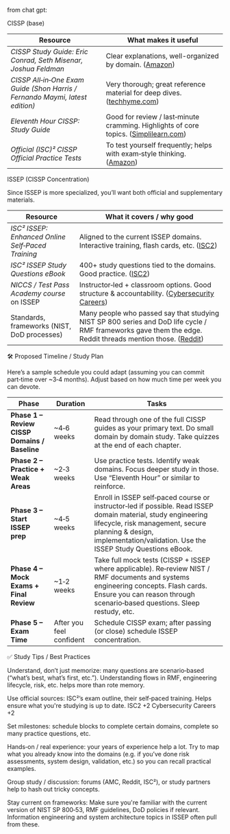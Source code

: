 from chat gpt:

CISSP (base)

| Resource                                                                     | What makes it useful                                                                      |
| ---------------------------------------------------------------------------- | ----------------------------------------------------------------------------------------- |
| *CISSP Study Guide: Eric Conrad, Seth Misenar, Joshua Feldman*               | Clear explanations, well-organized by domain. ([Amazon][1])                               |
| *CISSP All‑in‑One Exam Guide (Shon Harris / Fernando Maymi, latest edition)* | Very thorough; great reference material for deep dives. ([techhyme.com][2])               |
| *Eleventh Hour CISSP: Study Guide*                                           | Good for review / last‑minute cramming. Highlights of core topics. ([Simplilearn.com][3]) |
| *Official (ISC)² CISSP Official Practice Tests*                              | To test yourself frequently; helps with exam‑style thinking. ([Amazon][4])                |

[1]: https://www.amazon.com/CISSP-Study-Guide-Eric-Conrad/dp/1597499617?utm_source=chatgpt.com "CISSP Study Guide: Conrad, Eric, Misenar, Seth, Feldman, Joshua: 9781597499613: Amazon.com: Books"
[2]: https://techhyme.com/the-best-cissp-books-and-study-guides-for-2025/?utm_source=chatgpt.com "The Best CISSP Books and Study Guides for 2025 - Tech Hyme"
[3]: https://www.simplilearn.com/book-resources-to-read-for-cissp-certification-exam-article?utm_source=chatgpt.com "Top CISSP Books and Study Guides for the CISSP Certification"
[4]: https://www.amazon.com/Certified-Information-Security-Professional-Official/dp/1119787637?utm_source=chatgpt.com "(ISC)2 CISSP Certified Information Systems Security Professional Official Practice Tests: Chapple, Mike, Seidl, David: 9781119787631: Amazon.com: Books"


ISSEP (CISSP Concentration)

Since ISSEP is more specialized, you’ll want both official and supplementary materials.

| Resource                                          | What it covers / why good                                                                                                                                       |
| ------------------------------------------------- | --------------------------------------------------------------------------------------------------------------------------------------------------------------- |
| *ISC² ISSEP: Enhanced Online Self‑Paced Training* | Aligned to the current ISSEP domains. Interactive training, flash cards, etc. ([ISC2][1])                                                                       |
| *ISC² ISSEP Study Questions eBook*                | 400+ study questions tied to the domains. Good practice. ([ISC2][2])                                                                                            |
| *NICCS / Test Pass Academy course* on ISSEP       | Instructor‑led + classroom options. Good structure & accountability. ([Cybersecurity Careers][3])                                                               |
| Standards, frameworks (NIST, DoD processes)       | Many people who passed say that studying NIST SP 800 series and DoD life cycle / RMF frameworks gave them the edge. Reddit threads mention those. ([Reddit][4]) |

[1]: https://www.isc2.org/Insights/2024/01/Enhanced-ISSEP-Online-Self-Paced-Training?utm_source=chatgpt.com "Enhanced ISSEP Online Self-Paced Training Now Aligns to Domains"
[2]: https://www.isc2.org/training/resources/issep-study-questions-ebook?utm_source=chatgpt.com "ISC2 ISSEP Study Questions eBook"
[3]: https://niccs.cisa.gov/training/catalog/tpai/isc2-information-systems-security-engineering-professional-cissp-issep?utm_source=chatgpt.com "(ISC)2 Information Systems Security Engineering Professional (CISSP-ISSEP) from Test Pass Academy, LLC. | NICCS"
[4]: https://www.reddit.com/r/cissp/comments/1ceqbjd?utm_source=chatgpt.com "Passed CISSP-ISSEP in 90 mins"

🛠️ Proposed Timeline / Study Plan

Here’s a sample schedule you could adapt (assuming you can commit part‑time over ~3‑4 months). Adjust based on how much time per week you can devote.

| Phase                                         | Duration                 | Tasks                                                                                                                                                                                                                                |
| --------------------------------------------- | ------------------------ | ------------------------------------------------------------------------------------------------------------------------------------------------------------------------------------------------------------------------------------ |
| **Phase 1 – Review CISSP Domains / Baseline** | \~4‑6 weeks              | Read through one of the full CISSP guides as your primary text. Do small domain by domain study. Take quizzes at the end of each chapter.                                                                                            |
| **Phase 2 – Practice + Weak Areas**           | \~2‑3 weeks              | Use practice tests. Identify weak domains. Focus deeper study in those. Use “Eleventh Hour” or similar to reinforce.                                                                                                                 |
| **Phase 3 – Start ISSEP prep**                | \~4‑5 weeks              | Enroll in ISSEP self‑paced course or instructor‑led if possible. Read ISSEP domain material, study engineering lifecycle, risk management, secure planning & design, implementation/validation. Use the ISSEP Study Questions eBook. |
| **Phase 4 – Mock Exams + Final Review**       | \~1‑2 weeks              | Take full mock tests (CISSP + ISSEP where applicable). Re‑review NIST / RMF documents and systems engineering concepts. Flash cards. Ensure you can reason through scenario‑based questions. Sleep restudy, etc.                     |
| **Phase 5 – Exam Time**                       | After you feel confident | Schedule CISSP exam; after passing (or close) schedule ISSEP concentration.                                                                                                                                                          |

✅ Study Tips / Best Practices

Understand, don’t just memorize: many questions are scenario‑based (“what’s best, what’s first, etc.”). Understanding flows in RMF, engineering lifecycle, risk, etc. helps more than rote memory.

Use official sources: ISC²’s exam outline, their self‑paced training. Helps ensure what you're studying is up to date. 
ISC2
+2
Cybersecurity Careers
+2

Set milestones: schedule blocks to complete certain domains, complete so many practice questions, etc.

Hands‑on / real experience: your years of experience help a lot. Try to map what you already know into the domains (e.g. if you’ve done risk assessments, system design, validation, etc.) so you can recall practical examples.

Group study / discussion: forums (AMC, Reddit, ISC²), or study partners help to hash out tricky concepts.

Stay current on frameworks: Make sure you're familiar with the current version of NIST SP 800‑53, RMF guidelines, DoD policies if relevant. Information engineering and system architecture topics in ISSEP often pull from these.
